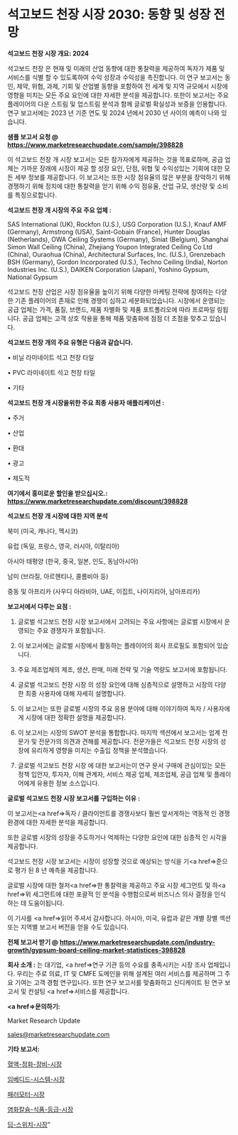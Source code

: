 # 석고보드 천장 시장 2030: 동향 및 성장 전망

<strong>석고보드 천장 시장 개요: 2024</strong>

석고보드 천장 은 현재 및 미래의 산업 동향에 대한 통찰력을 제공하여 독자가 제품 및 서비스를 식별 할 수 있도록하여 수익 성장과 수익성을 촉진합니다. 이 연구 보고서는 동인, 제약, 위협, 과제, 기회 및 산업별 동향을 포함하여 전 세계 및 지역 규모에서 시장에 영향을 미치는 모든 주요 요인에 대한 자세한 분석을 제공합니다. 또한이 보고서는 주요 플레이어의 다운 스트림 및 업스트림 분석과 함께 글로벌 확실성과 보증을 인용합니다. 연구 보고서에는 2023 년 기준 연도 및 2024 년에서 2030 년 사이의 예측이 나와 있습니다.



<strong>샘플 보고서 요청 @ <a href=https://www.marketresearchupdate.com/sample/398828>https://www.marketresearchupdate.com/sample/398828</a></strong>

이 석고보드 천장 개 시장 보고서는 모든 참가자에게 제공하는 것을 목표로하며, 공급 업체는 가까운 장래에 시장이 제공 할 성장 요인, 단점, 위협 및 수익성있는 기회에 대한 모든 세부 정보를 제공합니다. 이 보고서는 또한 시장 점유율의 많은 부분을 장악하기 위해 경쟁하기 위해 정치에 대한 통찰력을 얻기 위해 수익 점유율, 산업 규모, 생산량 및 소비를 특징으로합니다.



<strong>석고보드 천장 개 시장의 주요 주요 업체 :</strong>

SAS International (UK), Rockfon (U.S.), USG Corporation (U.S.), Knauf AMF (Germany), Armstrong (USA), Saint-Gobain (France), Hunter Douglas (Netherlands), OWA Ceiling Systems (Germany), Siniat (Belgium), Shanghai Simon Wall Ceiling (China), Zhejiang Youpon Integrated Ceiling Co Ltd (China), Ouraohua (China), Architectural Surfaces, Inc. (U.S.), Grenzebach BSH (Germany), Gordon Incorporated (U.S.), Techno Ceiling (India), Norton Industries Inc. (U.S.), DAIKEN Corporation (Japan), Yoshino Gypsum, National Gypsum

석고보드 천장 산업은 시장 점유율을 높이기 위해 다양한 마케팅 전략에 참여하는 다양한 기존 플레이어의 존재로 인해 경쟁이 심하고 세분화되었습니다. 시장에서 운영되는 공급 업체는 가격, 품질, 브랜드, 제품 차별화 및 제품 포트폴리오에 따라 프로파일 링됩니다. 공급 업체는 고객 상호 작용을 통해 제품 맞춤화에 점점 더 초점을 맞추고 있습니다.



<strong>석고보드 천장 개의 주요 유형은 다음과 같습니다.</strong>

• 비닐 라미네이트 석고 천장 타일

• PVC 라미네이트 석고 천장 타일

• 기타



<strong>석고보드 천장 개 시장을위한 주요 최종 사용자 애플리케이션 :</strong>

• 주거

• 산업

• 환대

• 광고

• 제도적



<strong>여기에서 흥미로운 할인을 받으십시오.: <a href=https://www.marketresearchupdate.com/discount/398828>https://www.marketresearchupdate.com/discount/398828</a></strong>



<strong>석고보드 천장 개 시장에 대한 지역 분석</strong>

북미 (미국, 캐나다, 멕시코)

유럽 (독일, 프랑스, 영국, 러시아, 이탈리아)

아시아 태평양 (한국, 중국, 일본, 인도, 동남아시아)

남미 (브라질, 아르헨티나, 콜롬비아 등)

중동 및 아프리카 (사우디 아라비아, UAE, 이집트, 나이지리아, 남아프리카)



<strong>보고서에서 다루는 요점 :</strong>

1. 글로벌 석고보드 천장 시장 보고서에서 고려되는 주요 사항에는 글로벌 시장에서 운영되는 주요 경쟁자가 포함됩니다.

2. 이 보고서에는 글로벌 시장에서 활동하는 플레이어의 회사 프로필도 포함되어 있습니다.

3. 주요 제조업체의 제조, 생산, 판매, 미래 전략 및 기술 역량도 보고서에 포함됩니다.

4. 글로벌 석고보드 천장 시장 의 성장 요인에 대해 심층적으로 설명하고 시장의 다양한 최종 사용자에 대해 자세히 설명합니다.

5. 이 보고서는 또한 글로벌 시장의 주요 응용 분야에 대해 이야기하여 독자 / 사용자에게 시장에 대한 정확한 설명을 제공합니다.

6. 이 보고서는 시장의 SWOT 분석을 통합합니다. 마지막 섹션에서 보고서는 업계 전문가 및 전문가의 의견과 견해를 제공합니다. 전문가들은 석고보드 천장 시장의 성장에 유리하게 영향을 미치는 수출입 정책을 분석했습니다.

7. 글로벌 석고보드 천장 시장 에 대한 보고서는이 연구 문서 구매에 관심이있는 모든 정책 입안자, 투자자, 이해 관계자, 서비스 제공 업체, 제조업체, 공급 업체 및 플레이어에게 유용한 정보 소스입니다.



<strong>글로벌 석고보드 천장 시장 보고서를 구입하는 이유 :</strong>

이 보고서는<a href=>독자 / 클</a>라이언트를 경쟁사보다 훨씬 앞서게하는 역동적 인 경쟁 환경에 대한 자세한 분석을 제공합니다.

또한 글로벌 시장의 성장을 주도하거나 억제하는 다양한 요인에 대한 심층적 인 시각을 제공합니다.

석고보드 천장 시장 보고서는 시장이 성장할 것으로 예상되는 방식을 기<a href=>준으로</a> 평가 된 8 년 예측을 제공합니다.

글로벌 시장에 대한 철저<a href=>한 통찰력</a>을 제공하고 주요 시장 세그먼트 및 하<a href=>위 세그</a>먼트에 대한 포괄적 인 분석을 수행함으로써 비즈니스 의사 결정을 인식하는 데 도움이됩니다.

이 기사를 <a href=>읽어 주</a>셔서 감사합니다. 아시아, 미국, 유럽과 같은 개별 장별 섹션 또는 지역별 보고서 버전을 얻을 수도 있습니다.



<strong>전체 보고서 받기 @ <a href=https://www.marketresearchupdate.com/industry-growth/gypsum-board-ceiling-market-statistices-398828>https://www.marketresearchupdate.com/industry-growth/gypsum-board-ceiling-market-statistices-398828</a></strong>



<strong>회사 소개 :</strong>
는 대기업, <a href=>연구 기</a>관 등의 수요를 충족시키는 시장 조사 업체입니다. 우리는 주로 의료, IT 및 CMFE 도메인을 위해 설계된 여러 서비스를 제공하며 그 주요 기여는 고객 경험 연구입니다. 또한 연구 보고서를 맞춤화하고 신디케이트 된 연구 보고서 및 컨설팅 <a href=>서비</a>스를 제공합니다.



<strong><a href=>문의하기:</a></strong>

Market Research Update

sales@marketresearchupdate.com



<strong>기타 보고서:</strong>

<a href=https://www.linkedin.com/pulse/혈액-정화-장비-시장-진입-전략-및-위험-평가2029년-trend-tracking-tips-360-analysis/>혈액-정화-장비-시장</a>

<a href=https://www.linkedin.com/pulse/임베디드-시스템-시장-진입-전략-및-위험-평가2029년-data-dive-diaries-24-analysis-5wzzf/>임베디드-시스템-시장</a>

<a href=https://www.linkedin.com/pulse/패러모터-시장-경쟁-분석-및-성장-잠재력-2029-survey-savvy-insights-360-analysis-5ffof/>패러모터-시장</a>

<a href=https://www.linkedin.com/pulse/염화칼슘-식품-등급-시장-세분화-연구-및-목표-고객2030년-e4zqf/>염화칼슘-식품-등급-시장</a>

<a href=https://www.linkedin.com/pulse/딥-스위치-시장-진입-전략-및-위험-평가2029년-survey-spotlight-pro-24-analysis-rppbf/>딥-스위치-시장</a>"
